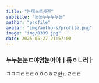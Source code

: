 ```yaml
---
title: "눈테스트사진"
subtitle: "눈눈누누누누눈"
author: "profile"
avatar: "img/authors/profile.png"
image: "img/0339.jpg"
date: 2025-05-27 21:57:00
---
```

### 누누눈눈ㄷ야앙눈아아ㅣ롱ㅇㄴ러ㅏ
ㅋㅋㅋㄷㄷㄷㅇㅇㅇㅎㄹ한ㄴㄹㄷㄷ
